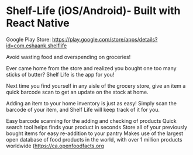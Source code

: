 # Shelf-Life (iOS/Android)- Built with React Native
Google Play Store: https://play.google.com/store/apps/details?id=com.eshaank.shelflife

Avoid wasting food and overspending on groceries!

Ever came home from the store and realized you bought one too many sticks of butter? Shelf Life is the app for you!

Next time you find yourself in any aisle of the grocery store, give an item a quick barcode scan to get an update on the stock at home.

Adding an item to your home inventory is just as easy! Simply scan the barcode of your item, and Shelf Life will keep track of it for you.

Easy barcode scanning for the adding and checking of products
Quick search tool helps finds your product in seconds
Store all of your previously bought items for easy re-addition to your pantry
Makes use of the largest open database of food products in the world, with over 1 million products worldwide (https://ca.openfoodfacts.org
